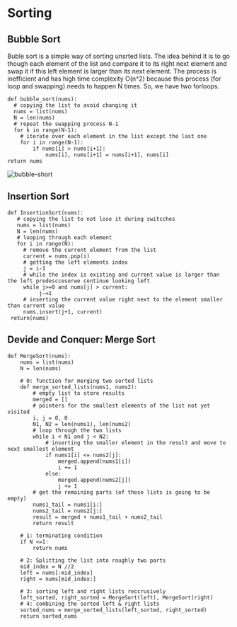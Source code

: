 # Sorting

## Bubble Sort
Buble sort is a simple way of sorting unsrted lists. The idea behind it is to go though each element of the list and compare it to its right next element and swap it if this left element is larger than its next element. The process is inefficient and has high time complexity O(n^2) because this process (for loop and swapping) needs to happen N times. So, we have two forloops.

    def bubble_sort(nums):
      # copying the list to avoid changing it
      nums = list(nums)
      N = len(nums)
      # repeat the swapping process N-1
      for k in range(N-1):
        # iterate over each element in the list except the last one
        for i in range(N-1):
            if nums[i] > nums[i+1]:
                nums[i], nums[i+1] = nums[i+1], nums[i]
    return nums

![bubble-short](https://user-images.githubusercontent.com/76843403/193773764-e1d21f32-6aac-4862-8763-7f511ae3c74a.png)

    
## Insertion Sort
    def InsertionSort(nums):
       # copying the list to not lose it during switcches
       nums = list(nums)
       N = len(nums)
       # looping through each element 
       for i in range(N):
         # remove the current element from the list
         current = nums.pop(i)
         # getting the left elements index
         j = i-1
         # while the index is existing and current value is larger than the left predesccesorwe continue looking left
         while j>=0 and nums[j] > current:
              j-=1
         # inserting the current value right next to the element smaller than current value
         nums.insert(j+1, current)
     return(nums)


## Devide and Conquer: Merge Sort

    def MergeSort(nums):
        nums = list(nums)
        N = len(nums)
        
        # 0: function for merging two sorted lists
        def merge_sorted_lists(nums1, nums2):
            # empty list to store results
            merged = []
            # pointers for the smallest elements of the list not yet visited
            i, j = 0, 0
            N1, N2 = len(nums1), len(nums2)
            # loop through the two lists
            while i < N1 and j < N2:
                # inserting the smaller element in the result and move to next smallest element
                if nums1[i] <= nums2[j]:
                    merged.append(nums1[i])
                    i += 1
                else:
                    merged.append(nums2[j])
                    j += 1
            # get the remaining parts (of these lists is going to be empty)
            nums1_tail = nums1[i:]
            nums2_tail = nums2[j:]
            result = merged + nums1_tail + nums2_tail
            return result

        # 1: terminating condition
        if N <=1:
            return nums

        # 2: Splitting the list into roughly two parts
        mid_index = N //2
        left = nums[:mid_index]
        right = nums[mid_index:]

        # 3: sorting left and right lists reccrusively
        left_sorted, right_sorted = MergeSort(left), MergeSort(right)
        # 4: combining the sorted left & right lists
        sorted_nums = merge_sorted_lists(left_sorted, right_sorted)
        return sorted_nums

   
